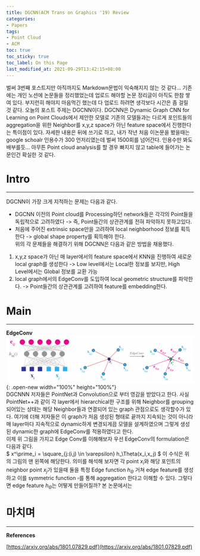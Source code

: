```yaml
---
title: DGCNN(ACM Trans on Graphics '19) Review
categories:
- Papers
tags:
- Point Cloud
- ACM
toc: true
toc_sticky: true
toc_label: On this Page
last_modified_at: 2021-09-29T13:42:15+08:00
---
```


벌써 3번째 포스트지만 아직까지도 Markdown문법이 익숙해지지 않는 것 같다... 기존에는 개인 노션에 논문들을 정리했었는데 업로드 해야할 논문 정리글이 아직도 한참 쌓여 있다. 부지런히 해야지 마음먹긴 했는데 다 업로드 하려면 생각보다 시간은 좀 걸릴 것 같다. 오늘의 포스트 주제는 DGCNN이다. DGCNN은 Dynamic Graph CNN for Learning on Point Clouds에서 제안한 모델로 기존의 모델들과는 다르게 포인트들의 aggregation을 위한 Neighbor를 x,y,z space가 아닌 feature space에서 진행한다는 특이점이 있다. 자세한 내용은 뒤에 쓰기로 하고, 내가 작년 처음 이논문을 봤을때는 google schoalr 인용수가 300 언저리였는데 벌써 1500회를 넘어간다. 인용수만 봐도 배부를듯... 아무튼 Point cloud analysis를 할 경우 빠지지 않고 table에 들어가는 논문인건 확실한 것 같다.

# Intro
___
DGCNN이 가장 크게 지적하는 문제는 다음과 같다.   
- DGCNN 이전의 Point cloud를 Processing하던 network들은 각각의 Point들을 독립적으로 고려하였다 -> 즉, Point들간의 상관관계를 전혀 파악하지 못하고있다.  
- 처음에 주어진 extrinsic space만을 고려하여 local neighborhood 정보를 획득한다 -> global shape property를 획득해야 한다.  
위의 각 문제들을 해결하기 위해 DGCNN은 다음과 같은 방법을 채용했다.  
1. x,y,z space가 아닌 매 layer에서의 feature space에서 KNN을 진행하여 새로운 local graph를 생성한다 -> Low level에서는 Local한 정보를 보지만, High Level에서는 Global 정보를 교환 가능  
2. local graph에서의 EdgeConv를 도입하여 local geometric structure를 파악한다. -> Point들간의 상관관계를 고려하여 feature를 embedding한다.  

# Main
___
**EdgeConv**
![fig1](/assets/images/posts/DGCNN-fig1.png){: .open-new width="100%" height="100%"}  
DGCNNN 저자들은 PointNet과 Convolution으로 부터 영감을 받았다고 한다. 사실 PointNet++과 같이 각 layer에서 hierarchical한 구조를 위해 Neighbor를 grouping되어있는 상태는 해당 Neighbor들과 연결되어 있는 graph 관점으로도 생각할수가 있다. 여기에 더해 저자들은 이 graph가 처음 생성된 형태로 끝까지 지속되는 것이 아니라 매 layer마다 지속적으로 dynamic하게 변경되게끔 모델을 설계하였으며 그렇게 생성된 dynamic한 graph에 EdgeConv를 적용하였다고 한다.  
이제 위 그림을 가지고 Edge Conv를 이해해보자 우선 EdgeConv의 formulation은 다음과 같다.  
$ x^\prime_i = \square_{j:(i,j) \in \varepsilon} h_\Theta(x_i,x_j) $ 
이 수식은 위의 그림의 맨 왼쪽에 해당한다. 의미를 해석해 보자면 각 point $x_i$와 해당 포인트의 neighbor point $x_j$가 있을때 둘을 특정 Edge function $h_\Theta$ 거쳐 edge feature를 생성하고 이를 symmetric function $\square$를 통해 aggregation 한다고 이해할 수 있다.
그렇다면 edge feature $h_\Theta$는 어떻게 만들어질까? 본 논문에서는 


# 마치며
___

**References**

[https://arxiv.org/abs/1801.07829.pdf](https://arxiv.org/abs/1801.07829.pdf)
